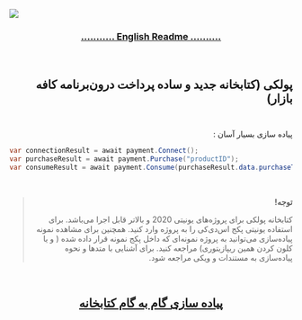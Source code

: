 <img src="https://github.com/cafebazaar/PoolakeyUnitySdk/blob/main/images/Poolakey-unity.jpg?raw=true"/><br/>

### [<center>...........  English Readme  ..........</center>](https://github.com/cafebazaar/PoolakeyUnitySdk/blob/main/README.md)
<br/>

## <div dir="rtl">پولکی (کتابخانه جدید و ساده پرداخت درون‌برنامه کافه بازار)</div><br/>

<p dir="rtl">پیاده سازی بسیار آسان :</p>

```c#
var connectionResult = await payment.Connect();
var purchaseResult = await payment.Purchase("productID");
var consumeResult = await payment.Consume(purchaseResult.data.purchaseToken);
```
<br/>

><div dir="rtl"><b>توجه!</b>
>
> کتابخانه پولکی برای پروژه‌های یونیتی 2020 و بالاتر قابل اجرا می‌باشد.
برای استفاده یونیتی پکج اس‌دی‌کی را به پروژه وارد کنید. همچنین برای مشاهده نمونه پیاده‌سازی می‌توانید به پروژه نمونه‌ای که داخل پکج نمونه قرار داده شده ( و یا کلون کردن همین ریپازیتوری) مراجعه کنید. برای آشنایی با متدها و نحوه پیاده‌سازی به مستندات و ویکی مراجعه شود.
<div><br/>

## [<center>پیاده سازی گام به گام کتابخانه</center>](https://github.com/cafebazaar/PoolakeyUnitySdk/wiki/وارد-کردن-پکیج-یونیتی)
